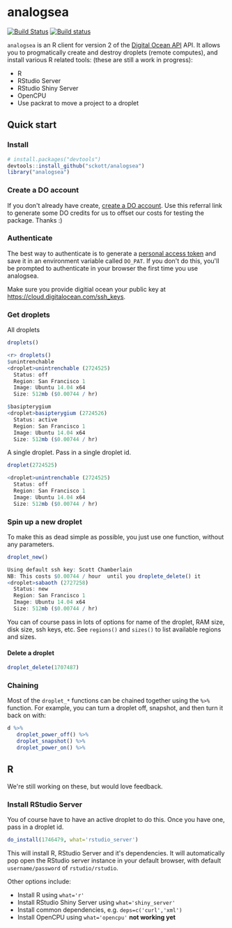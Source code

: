 analogsea
=======

[![Build Status](https://api.travis-ci.org/sckott/analogsea.png?branch=master)](https://travis-ci.org/sckott/analogsea)
[![Build status](https://ci.appveyor.com/api/projects/status/ll9lcqafuw338q0h/branch/master)](https://ci.appveyor.com/project/sckott/analogsea/branch/master)

`analogsea` is an R client for version 2 of the [Digital Ocean API](https://developers.digitalocean.com/v2/) API. It allows you to progmatically create and destroy droplets (remote computes), and install various R related tools: (these are still a work in progress):

* R
* RStudio Server
* RStudio Shiny Server
* OpenCPU
* Use packrat to move a project to a droplet

## Quick start

### Install

```r
# install.packages("devtools")
devtools::install_github("sckott/analogsea")
library("analogsea")
```

### Create a DO account

If you don't already have create, [create a DO account](https://www.digitalocean.com/?refcode=0740f5169634). Use this referral link to generate some DO credits for us to offset our costs for testing the package. Thanks :)

### Authenticate

The best way to authenticate is to generate a [personal access token](https://cloud.digitalocean.com/settings/tokens/new) and save it in an environment variable called `DO_PAT`.  If you don't do this, you'll be prompted to authenticate in your browser the first time you use analogsea.

Make sure you provide digitial ocean your public key at <https://cloud.digitalocean.com/ssh_keys>. 

### Get droplets

All droplets

```r
droplets()
```

```r
<r> droplets()
$unintrenchable
<droplet>unintrenchable (2724525)
  Status: off
  Region: San Francisco 1
  Image: Ubuntu 14.04 x64
  Size: 512mb ($0.00744 / hr)

$basipterygium
<droplet>basipterygium (2724526)
  Status: active
  Region: San Francisco 1
  Image: Ubuntu 14.04 x64
  Size: 512mb ($0.00744 / hr)
```

A single droplet. Pass in a single droplet id.

```r
droplet(2724525)
```

```r
<droplet>unintrenchable (2724525)
  Status: off
  Region: San Francisco 1
  Image: Ubuntu 14.04 x64
  Size: 512mb ($0.00744 / hr)
```

### Spin up a new droplet

To make this as dead simple as possible, you just use one function, without any parameters.

```r
droplet_new()
```

```r
Using default ssh key: Scott Chamberlain
NB: This costs $0.00744 / hour  until you droplete_delete() it
<droplet>sabaoth (2727258)
  Status: new
  Region: San Francisco 1
  Image: Ubuntu 14.04 x64
  Size: 512mb ($0.00744 / hr)
```

You can of course pass in lots of options for name of the droplet, RAM size, disk size, ssh keys, etc.  See `regions()` and `sizes()` to list available regions and sizes.

#### Delete a droplet

```r
droplet_delete(1707487)
```

### Chaining

Most of the `droplet_*` functions can be chained together using the `%>%` function. For example, you can turn a droplet off, snapshot, and then turn it back on with:

```r
d %>% 
   droplet_power_off() %>%
   droplet_snapshot() %>%
   droplet_power_on() %>%
```

## R

We're still working on these, but would love feedback.

### Install RStudio Server

You of course have to have an active droplet to do this. Once you have one, pass in a droplet id.

```r
do_install(1746479, what='rstudio_server')
```

This will install R, RStudio Server and it's dependencies. It will automatically pop open the RStudio server instance in your default browser, with default `username/password` of `rstudio/rstudio`.

Other options include:

* Install R using `what='r'`
* Install RStudio Shiny Server using `what='shiny_server'`
* Install common dependencies, e.g. `deps=c('curl','xml')`
* Install OpenCPU using `what='opencpu'` __not working yet__
